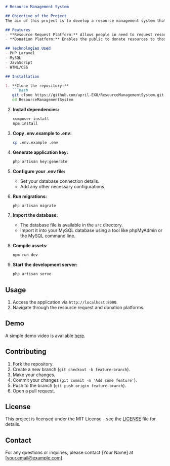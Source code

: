 
```markdown
# Resource Management System

## Objective of the Project
The aim of this project is to develop a resource management system that matches the demand and supply of resources effectively.

## Features
- **Resource Request Platform:** Allows people in need to request resource support.
- **Donation Platform:** Enables the public to donate resources to those in need.

## Technologies Used
- PHP Laravel
- MySQL
- JavaScript
- HTML/CSS

## Installation

1. **Clone the repository:**
   ```bash
   git clone https://github.com/april-EXO/ResourceManagementSystem.git
   cd ResourceManagementSystem
   ```

2. **Install dependencies:**
   ```bash
   composer install
   npm install
   ```

3. **Copy .env.example to .env:**
   ```bash
   cp .env.example .env
   ```

4. **Generate application key:**
   ```bash
   php artisan key:generate
   ```

5. **Configure your .env file:**
   - Set your database connection details.
   - Add any other necessary configurations.

6. **Run migrations:**
   ```bash
   php artisan migrate
   ```

7. **Import the database:**
   - The database file is available in the `src` directory.
   - Import it into your MySQL database using a tool like phpMyAdmin or the MySQL command line.

8. **Compile assets:**
   ```bash
   npm run dev
   ```

9. **Start the development server:**
   ```bash
   php artisan serve
   ```

## Usage

1. Access the application via `http://localhost:8000`.
2. Navigate through the resource request and donation platforms.

## Demo

A simple demo video is available [here](https://drive.google.com/file/d/1yNO6kqnItAYFV9yp3RvHEzgt5VwN2TUv/view?usp=sharing).

## Contributing

1. Fork the repository.
2. Create a new branch (`git checkout -b feature-branch`).
3. Make your changes.
4. Commit your changes (`git commit -m 'Add some feature'`).
5. Push to the branch (`git push origin feature-branch`).
6. Open a pull request.

## License

This project is licensed under the MIT License - see the [LICENSE](LICENSE) file for details.

## Contact

For any questions or inquiries, please contact [Your Name] at [your.email@example.com].
```
